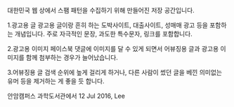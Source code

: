 대한민국 웹 상에서 스팸 패턴을 수집하기 위해 만들어진 저장 공간입니다.

1.광고용 글
광고용 글이랑 흔히 하는 도박사이트, 대출사이트, 성매매 광고 등을 포함하는 개념입니다. 주로 자극적인 문장, 과도한 특수문자, 링크를 포함합니다.

2.광고용 이미지
페이스북 댓글에 이미지를 달 수 있게 되면서 어뷰징용 글과 광고용 이미지를 함께 첨부하는 경우가 늘어났습니다.

3.어뷰징용 글
검색 순위에 높게 걸리게 하거나, 다른 사람이 썼던 글을 베낀 의미없는 유머 등을 제거하는 게 좋을 듯 합니다.

안암캠퍼스 과학도서관에서
12 Jul 2016, Lee